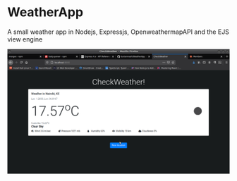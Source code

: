 # WeatherApp
A small weather app in Nodejs, Expressjs, OpenweathermapAPI and the EJS view engine

![Screenshot](public/screenshot.png)